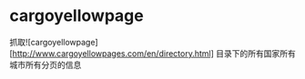 # cargoyellowpage
抓取![cargoyellowpage][http://www.cargoyellowpages.com/en/directory.html] 目录下的所有国家所有城市所有分页的信息
